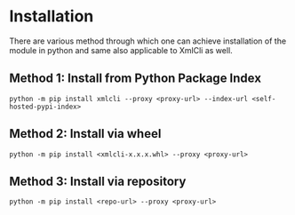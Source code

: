 Installation
============
There are various method through which one can achieve installation of the module in python and same also applicable to
XmlCli as well.


## Method 1: Install from Python Package Index

```shell
python -m pip install xmlcli --proxy <proxy-url> --index-url <self-hosted-pypi-index>
```

## Method 2: Install via wheel

```shell
python -m pip install <xmlcli-x.x.x.whl> --proxy <proxy-url>
```

## Method 3: Install via repository

```shell
python -m pip install <repo-url> --proxy <proxy-url>
```
